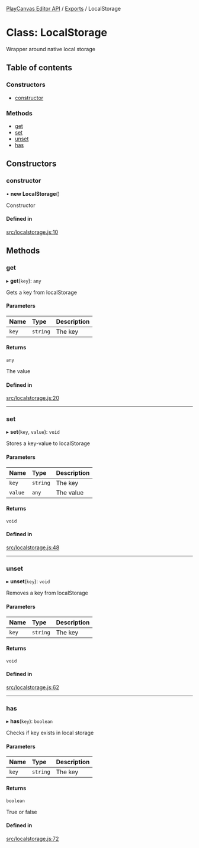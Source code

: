 [PlayCanvas Editor API](../README.md) / [Exports](../modules.md) / LocalStorage

# Class: LocalStorage

Wrapper around native local storage

## Table of contents

### Constructors

- [constructor](LocalStorage.md#constructor)

### Methods

- [get](LocalStorage.md#get)
- [set](LocalStorage.md#set)
- [unset](LocalStorage.md#unset)
- [has](LocalStorage.md#has)

## Constructors

### constructor

• **new LocalStorage**()

Constructor

#### Defined in

[src/localstorage.js:10](https://github.com/playcanvas/editor-api/blob/6dc44e0/src/localstorage.js#L10)

## Methods

### get

▸ **get**(`key`): `any`

Gets a key from localStorage

#### Parameters

| Name | Type | Description |
| :------ | :------ | :------ |
| `key` | `string` | The key |

#### Returns

`any`

The value

#### Defined in

[src/localstorage.js:20](https://github.com/playcanvas/editor-api/blob/6dc44e0/src/localstorage.js#L20)

___

### set

▸ **set**(`key`, `value`): `void`

Stores a key-value to localStorage

#### Parameters

| Name | Type | Description |
| :------ | :------ | :------ |
| `key` | `string` | The key |
| `value` | `any` | The value |

#### Returns

`void`

#### Defined in

[src/localstorage.js:48](https://github.com/playcanvas/editor-api/blob/6dc44e0/src/localstorage.js#L48)

___

### unset

▸ **unset**(`key`): `void`

Removes a key from localStorage

#### Parameters

| Name | Type | Description |
| :------ | :------ | :------ |
| `key` | `string` | The key |

#### Returns

`void`

#### Defined in

[src/localstorage.js:62](https://github.com/playcanvas/editor-api/blob/6dc44e0/src/localstorage.js#L62)

___

### has

▸ **has**(`key`): `boolean`

Checks if key exists in local storage

#### Parameters

| Name | Type | Description |
| :------ | :------ | :------ |
| `key` | `string` | The key |

#### Returns

`boolean`

True or false

#### Defined in

[src/localstorage.js:72](https://github.com/playcanvas/editor-api/blob/6dc44e0/src/localstorage.js#L72)
